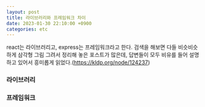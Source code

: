 ```yaml
---
layout: post
title: 라이브러리와 프레임워크 차이
date: 2023-01-30 22:10:00 +0900
categories: etc
---
```

react는 라이브러리고, express는 프레임워크라고 한다. 검색을 해보면 다들 비슷비슷하게 삼각형 그림 그려서 정리해 놓은 포스트가 많은데, 답변들이 모두 비유를 들어 설명하고 있어서 흥미롭게 읽었다.(https://kldp.org/node/124237)
### 라이브러리    

### 프레임워크    
